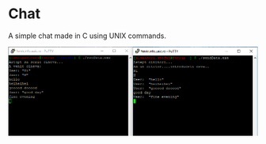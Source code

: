 # Chat
A simple chat made in C using UNIX commands.

![](https://github.com/AlexandruSte/Chat/blob/master/11.PNG)
